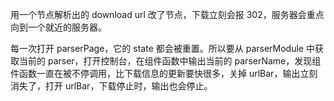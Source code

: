 用一个节点解析出的 download url 改了节点，下载立刻会报 302，服务器会重点向到一个就近的服务器。

每一次打开 parserPage，它的 state 都会被重置。所以要从 parserModule 中获取当前的 parser，打开控制台，在组件函数中输出当前的 parserName，发现组件函数一直在被不停调用，比下载信息的更新要快很多，关掉 urlBar，输出立刻消失了，打开 urlBar，下载停止时，输出也会停止。